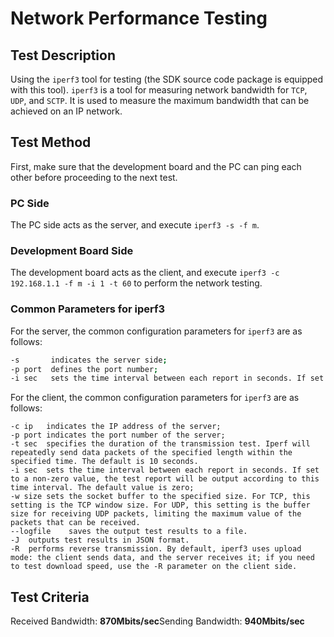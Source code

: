 # Network Performance Testing

## Test Description

Using the `iperf3` tool for testing (the SDK source code package is equipped with this tool).
`iperf3` is a tool for measuring network bandwidth for `TCP`, `UDP`, and `SCTP`. It is used to measure the maximum bandwidth that can be achieved on an IP network.

## Test Method

First, make sure that the development board and the PC can ping each other before proceeding to the next test.

### PC Side

The PC side acts as the server, and execute `iperf3 -s -f m`.

### Development Board Side

The development board acts as the client, and execute `iperf3 -c 192.168.1.1 -f m -i 1 -t 60` to perform the network testing.

### Common Parameters for iperf3

For the server, the common configuration parameters for `iperf3` are as follows:

```bash
-s       indicates the server side;
-p port  defines the port number;
-i sec   sets the time interval between each report in seconds. If set to a non-zero value, the test report will be output according to this time interval. The default value is zero.
```

For the client, the common configuration parameters for `iperf3` are as follows:

```shell
-c ip   indicates the IP address of the server;
-p port indicates the port number of the server;
-t sec  specifies the duration of the transmission test. Iperf will repeatedly send data packets of the specified length within the specified time. The default is 10 seconds.
-i sec  sets the time interval between each report in seconds. If set to a non-zero value, the test report will be output according to this time interval. The default value is zero;
-w size sets the socket buffer to the specified size. For TCP, this setting is the TCP window size. For UDP, this setting is the buffer size for receiving UDP packets, limiting the maximum value of the packets that can be received.
--logfile    saves the output test results to a file.
-J  outputs test results in JSON format.
-R  performs reverse transmission. By default, iperf3 uses upload mode: the client sends data, and the server receives it; if you need to test download speed, use the -R parameter on the client side.
```

## Test Criteria

Received Bandwidth: **870Mbits/sec**Sending Bandwidth: **940Mbits/sec**